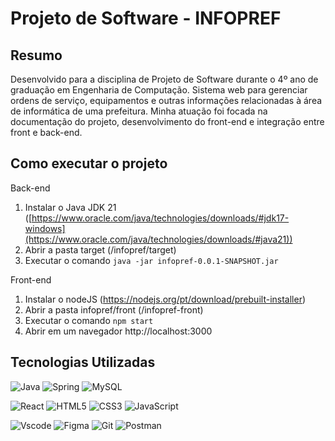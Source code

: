 # Projeto de Software - INFOPREF

## Resumo
Desenvolvido para a disciplina de Projeto de Software durante o 4º ano de graduação em Engenharia de Computação. Sistema web para gerenciar ordens de serviço, equipamentos e outras informações relacionadas à área de informática de uma prefeitura. Minha atuação foi focada na documentação do projeto, desenvolvimento do front-end e integração entre front e back-end.

## Como executar o projeto

Back-end
1. Instalar o Java JDK 21 ([https://www.oracle.com/java/technologies/downloads/#jdk17-windows](https://www.oracle.com/java/technologies/downloads/#java21))
2. Abrir a pasta  target (/infopref/target)
3. Executar o comando `java -jar infopref-0.0.1-SNAPSHOT.jar`

Front-end
1. Instalar o nodeJS (https://nodejs.org/pt/download/prebuilt-installer)
2. Abrir a pasta infopref/front (/infopref-front)
3. Executar o comando `npm start`
4. Abrir em um navegador http://localhost:3000

## Tecnologias Utilizadas

![Java](https://img.shields.io/badge/java-%23ED8B00.svg?style=for-the-badge&logo=openjdk&logoColor=white)
![Spring](https://img.shields.io/badge/spring-%236DB33F.svg?style=for-the-badge&logo=spring&logoColor=white)
![MySQL](https://img.shields.io/badge/MySQL-00000F?style=for-the-badge&logo=mysql&logoColor=white)

![React](https://img.shields.io/badge/React-20232A?style=for-the-badge&logo=react&logoColor=61DAFB)
![HTML5](https://img.shields.io/badge/HTML5-E34F26?style=for-the-badge&logo=html5&logoColor=white)
![CSS3](https://img.shields.io/badge/CSS3-1572B6?style=for-the-badge&logo=css3&logoColor=white)
![JavaScript](https://img.shields.io/badge/JavaScript-F7DF1E?style=for-the-badge&logo=javascript&logoColor=black)

![Vscode](https://img.shields.io/badge/Vscode-007ACC?style=for-the-badge&logo=visual-studio-code&logoColor=white)
![Figma](https://img.shields.io/badge/Figma-696969?style=for-the-badge&logo=figma&logoColor=figma)
![Git](https://img.shields.io/badge/GIT-E44C30?style=for-the-badge&logo=git&logoColor=white)
![Postman](https://img.shields.io/badge/Postman-FF6C37.svg?style=for-the-badge&logo=Postman&logoColor=white)
